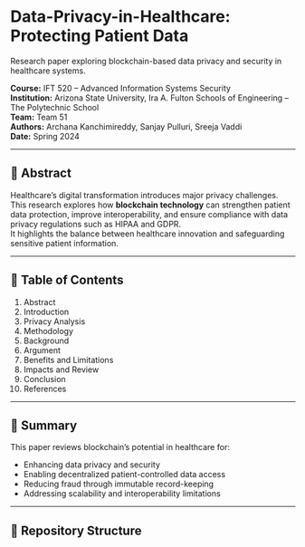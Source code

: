 # Data-Privacy-in-Healthcare: Protecting Patient Data
Research paper exploring blockchain-based data privacy and security in healthcare systems.

**Course:** IFT 520 – Advanced Information Systems Security  
**Institution:** Arizona State University, Ira A. Fulton Schools of Engineering – The Polytechnic School  
**Team:** Team 51  
**Authors:** Archana Kanchimireddy, Sanjay Pulluri, Sreeja Vaddi  
**Date:** Spring 2024  

---

## 🧠 Abstract
Healthcare’s digital transformation introduces major privacy challenges.  
This research explores how **blockchain technology** can strengthen patient data protection, improve interoperability, and ensure compliance with data privacy regulations such as HIPAA and GDPR.  
It highlights the balance between healthcare innovation and safeguarding sensitive patient information.

---

## 📑 Table of Contents
1. Abstract  
2. Introduction  
3. Privacy Analysis  
4. Methodology  
5. Background  
6. Argument  
7. Benefits and Limitations  
8. Impacts and Review  
9. Conclusion  
10. References  

---

## 🧩 Summary
This paper reviews blockchain’s potential in healthcare for:
- Enhancing data privacy and security  
- Enabling decentralized patient-controlled data access  
- Reducing fraud through immutable record-keeping  
- Addressing scalability and interoperability limitations  

---

## 📂 Repository Structure
